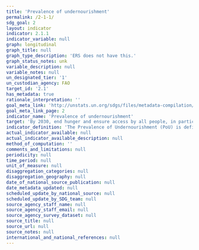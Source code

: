 ```yaml
---
title: 'Prevalence of undernourishment'
permalink: /2-1-1/
sdg_goal: 2
layout: indicator
indicator: 2.1.1
indicator_variable: null
graph: longitudinal
graph_title: null
graph_type_description: 'ERS does not have this.'
graph_status_notes: unk
variable_description: null
variable_notes: null
un_designated_tier: '1'
un_custodian_agency: FAO
target_id: '2.1'
has_metadata: true
rationale_interpretation: ''
goal_meta_link: 'http://unstats.un.org/sdgs/files/metadata-compilation/Metadata-Goal-2.pdf'
goal_meta_link_page: 2
indicator_name: 'Prevalence of undernourishment'
target: 'By 2030, end hunger and ensure access by all people, in particular the poor and people in vulnerable situations, including infants, to safe, nutritious and sufficient food all year round.'
indicator_definition: 'The Prevalence of Undernourishment (PoU) is defined as the probability that a randomly selected individual from the reference population is found to consume less than his/her calorie requirement for an active and healthy life. It is written as: ______ = '' __(__)____ __<________ where f(x) is the probability density function of per capita calorie consumption and MDER is a Minimum Dietary Energy Requirement. The MDER threshold is computed on the basis of normative energy requirement standards referred to a minimum level of physical activity. Estimates of the number of undernourished (NoU) - calculated by multiplying the PoU by the size of the reference population - are used to monitor progress towards the World Food Summit goal of reducing by half the number of people suffering from undernourishment. The parameters needed for the calculation of the indicator are: the mean level of dietary energy consumption (DEC); a cut-off point defined as the Minimum Dietary Energy Requirement (MDER); the coefficient of variation (CV) as a parameter accounting for inequality in food consumption; and a skewedness (SK) parameter accounting for asymmetry in the distribution. The DEC as well as the MDER are updated annually, with the former calculated from the FAO Food Balance Sheets. The MDER is calculated as a weighted average of energy requirements according to sex and age class, and is updated each year from UN population ratio data. The inequality in food consumption parameters are derived from National Household Survey data when such data is available and reliable. Due to the limited number of available household surveys, the inequality in food access parameters are updated much less frequently over time than the DEC and MDER parameters.'
actual_indicator_available: null
actual_indicator_available_description: null
method_of_computation: ''
comments_and_limitations: null
periodicity: null
time_period: null
unit_of_measure: null
disaggregation_categories: null
disaggregation_geography: null
date_of_national_source_publication: null
date_metadata_updated: null
scheduled_update_by_national_source: null
scheduled_update_by_SDG_team: null
source_agency_staff_name: null
source_agency_staff_email: null
source_agency_survey_dataset: null
source_title: null
source_url: null
source_notes: null
international_and_national_references: null
---
```

